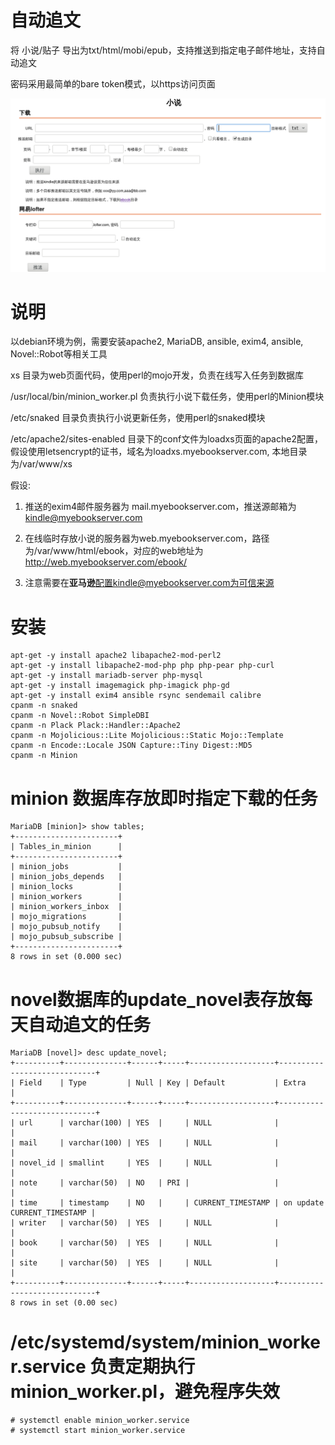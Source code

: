 自动追文
========

将 小说/贴子 导出为txt/html/mobi/epub，支持推送到指定电子邮件地址，支持自动追文

密码采用最简单的bare token模式，以https访问页面

![loadxs.png](loadxs.png)

# 说明

以debian环境为例，需要安装apache2, MariaDB, ansible, exim4, ansible, Novel::Robot等相关工具

xs 目录为web页面代码，使用perl的mojo开发，负责在线写入任务到数据库

/usr/local/bin/minion_worker.pl 负责执行小说下载任务，使用perl的Minion模块

/etc/snaked 目录负责执行小说更新任务，使用perl的snaked模块

/etc/apache2/sites-enabled 目录下的conf文件为loadxs页面的apache2配置，假设使用letsencrypt的证书，域名为loadxs.myebookserver.com, 本地目录为/var/www/xs


假设:

1) 推送的exim4邮件服务器为 mail.myebookserver.com，推送源邮箱为 kindle@myebookserver.com

2) 在线临时存放小说的服务器为web.myebookserver.com，路径为/var/www/html/ebook，对应的web地址为 http://web.myebookserver.com/ebook/

3) 注意需要在**亚马逊**配置kindle@myebookserver.com为可信来源


# 安装

    apt-get -y install apache2 libapache2-mod-perl2
    apt-get -y install libapache2-mod-php php php-pear php-curl
    apt-get -y install mariadb-server php-mysql
    apt-get -y install imagemagick php-imagick php-gd
    apt-get -y install exim4 ansible rsync sendemail calibre
    cpanm -n snaked
    cpanm -n Novel::Robot SimpleDBI
    cpanm -n Plack Plack::Handler::Apache2 
    cpanm -n Mojolicious::Lite Mojolicious::Static Mojo::Template 
    cpanm -n Encode::Locale JSON Capture::Tiny Digest::MD5
    cpanm -n Minion

# minion 数据库存放即时指定下载的任务

    MariaDB [minion]> show tables;
    +-----------------------+
    | Tables_in_minion      |
    +-----------------------+
    | minion_jobs           |
    | minion_jobs_depends   |
    | minion_locks          |
    | minion_workers        |
    | minion_workers_inbox  |
    | mojo_migrations       |
    | mojo_pubsub_notify    |
    | mojo_pubsub_subscribe |
    +-----------------------+
    8 rows in set (0.000 sec)

# novel数据库的update_novel表存放每天自动追文的任务

    MariaDB [novel]> desc update_novel;
    +----------+--------------+------+-----+-------------------+-----------------------------+
    | Field    | Type         | Null | Key | Default           | Extra                       |
    +----------+--------------+------+-----+-------------------+-----------------------------+
    | url      | varchar(100) | YES  |     | NULL              |                             |
    | mail     | varchar(100) | YES  |     | NULL              |                             |
    | novel_id | smallint     | YES  |     | NULL              |                             |
    | note     | varchar(50)  | NO   | PRI |                   |                             |
    | time     | timestamp    | NO   |     | CURRENT_TIMESTAMP | on update CURRENT_TIMESTAMP |
    | writer   | varchar(50)  | YES  |     | NULL              |                             |
    | book     | varchar(50)  | YES  |     | NULL              |                             |
    | site     | varchar(50)  | YES  |     | NULL              |                             |
    +----------+--------------+------+-----+-------------------+-----------------------------+
    8 rows in set (0.00 sec)

#  /etc/systemd/system/minion_worker.service 负责定期执行minion_worker.pl，避免程序失效

    # systemctl enable minion_worker.service 
    # systemctl start minion_worker.service
